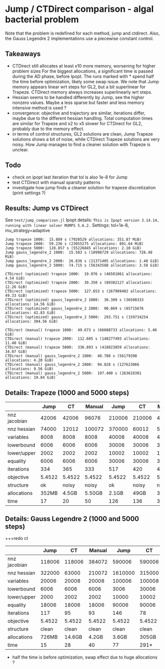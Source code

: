 # Jump / CTDirect comparison - algal bacterial problem

Note that the problem is redefined for each method, jump and ctdirect.
Also, the Gauss Legendre 2 implementations use a piecewise constant control.

## Takeaways
- CTDirect still allocates at least x10 more memory, worsening for higher problem sizes
For the biggest allocations, a significant time is passed during the AD phase, before Ipopt. The runs marked with * spend half the time before optimization, likely some swap issue.
We note that Jump memory appears linear wrt steps for GL2, but a bit superlinear for Trapeze. CTDirect memory always increases superlinearly wrt steps.
- Hessian seems to be handled differently by Jump, see the higher nonzero values.
Maybe a less sparse but faster and less memory intensive method is used ? 
- convergence: objective and trajectory are similar, iterations differ, maybe due to the different hessian handling. Total computation times are similar for Trapeze and x2 to x5 slower for CTDirect for GL2, probably due to the memory effect.
- in terms of control structures, GL2 solutions are clean, Jump Trapeze solutions shows a bit of noise, while CTDirect Trapeze solutions are very noisy. How Jump manages to find a cleaner solution with Trapeze is unclear.

## Todo
- check on ipopt last iteration that tol is also 1e-8 for Jump
- test CTDirect with manual sparsity patterns
- investigate how jump finds a cleaner solution for trapeze discretization (print settings ?)

## Results: Jump vs CTDirect
See `test/jump_comparison.jl`
Ipopt details: `This is Ipopt version 3.14.14, running with linear solver MUMPS 5.6.2.`
Settings: tol=1e-8, mu_strategy=adaptive
```
Jump trapeze 1000:  15.889 s (7920529 allocations: 351.87 MiB)
Jump trapeze 2000:  59.236 s (23055275 allocations: 891.64 MiB)
Jump trapeze 5000:  128.857 s (55226845 allocations: 2.10 GiB)
Jump gauss_legendre_2 1000:  15.583 s (10998729 allocations: 726.48 MiB)
Jump gauss_legendre_2 2000:  26.836 s (21371405 allocations: 1.40 GiB)
Jump gauss_legendre_2 5000:  74.715 s (56343588 allocations: 3.58 GiB)
```

```
CTDirect (optimized) trapeze 1000:  19.976 s (46501061 allocations: 4.54 GiB)
CTDirect (optimized) trapeze 2000:  39.350 s (89302127 allocations: 12.26 GiB)
CTDirect (optimized) trapeze 5000:  127.653 s (267989402 allocations: 49.33 GiB)
CTDirect (optimized) gauss_legendre_2 1000:  30.309 s (36508333 allocations: 14.56 GiB)
CTDirect (optimized) gauss_legendre_2 2000:  90.069 s (85715676 allocations: 42.83 GiB)
CTDirect (optimized) gauss_legendre_2 5000:  293.751 s (159734254 allocations: 304.56 GiB)
```

```
CTDirect (manual) trapeze 1000:  49.673 s (66608733 allocations: 5.40 GiB)
CTDirect (manual) trapeze 2000:  112.605 s (140277493 allocations: 11.40 GiB)
CTDirect (manual) trapeze 5000:  336.893 s (418023859 allocations: 34.07 GiB)
CTDirect (manual) gauss_legendre_2 1000:  40.780 s (56179398 allocations: 4.20 GiB)
CTDirect (manual) gauss_legendre_2 2000:  94.828 s (127623066 allocations: 9.56 GiB)
CTDirect (manual) gauss_legendre_2 5000:  197.400 s (263619301 allocations: 19.84 GiB)
```


## Details: Trapeze (1000 and 5000 steps)

|                 | Jump   | CT     | Manual | Jump     | CT       | Manual   |
|-----------------|--------|--------|--------|----------|----------|----------|
|nnz jacobian     | 42006  | 42006  | 96076  | 210006   | 210006   | 480072   |
|nnz hessian      | 74000  | 12012  | 100072 | 370000   | 60012    | 500072   |
|variables        | 8008   | 8008   | 8008   | 40008    | 40008    | 40008    |
|lowerbound       | 6006   | 6006   | 6006   | 30006    | 30006    | 30006    |
|lower/upper      | 2002   | 2002   | 2002   | 10002    | 10002    | 10002    |
|equality         | 6006   | 6006   | 6006   | 30006    | 30006    | 30006    |
|iterations       | 334    | 365    | 333    | 517      | 420      | 419      |
|objective        | 5.4522 | 5.4522 | 5.4522 | 5.4522   | 5.4522   | 5.4522   |
|structure        | ok     | noisy  | noisy  | ok       | noisy    | noisy    |
|allocations      | 352MB  | 4.5GB  | 5.50GB | 2.1GB    | 49GB     | 37GB     |
|time             | 17     | 20     | 50     | 126      | 136      | 354      |


## Details: Gauss Legendre 2 (1000 and 5000 steps)
+++redo ct

|                 | Jump   | CT     | Manual | Jump     | CT       | Manual   |
|-----------------|--------|--------|--------|----------|----------|----------|
|nnz jacobian     | 118006 | 118006 | 384072 | 590006   | 590006   | 1920072  |
|nnz hessian      | 322000 | 63000  | 210072 | 1610000  | 315000   | 1050072  |
|variables        | 20006  | 20008  | 20008  | 100006   | 100008   | 100008   |
|lowerbound       | 6006   | 6006   | 6006   | 3006     | 30006    | 30006    |
|lower/upper      | 2000   | 2002   | 2002   | 10000    | 10002    | 10002    |
|equality         | 18006  | 18006  | 18006  | 90006    | 90006    | 90006    |
|iterations       | 117    | 95     | 93     | 146      | 78       | 86       |
|objective        | 5.4522 | 5.4522 | 5.4522 | 5.4522   | 5.4522   | 5.4522   |
|structure        | clean  | clean  | clean  | clean    | clean    | clean    |
|allocations      | 726MB  | 14.6GB | 4.2GB  | 3.6GB    | 305GB    | 19.8GB   |
|time             | 15     | 28     | 40     | 77       | 291*     | 188      |

* half the time is before optimization, swap effect due to huge allocations ?
